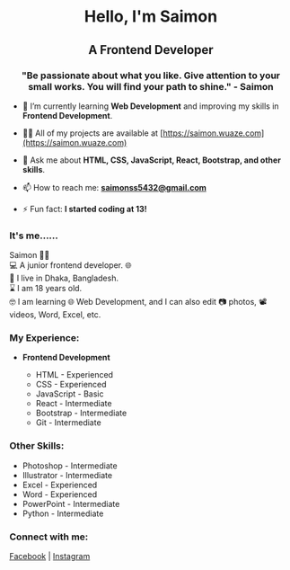 <h1 align="center">Hello, I'm Saimon</h1>
<h2 align="center">A Frontend Developer</h2>
<h3 align="center">"Be passionate about what you like. Give attention to your small works. You will find your path to shine." - Saimon</h3>

- 🌱 I’m currently learning **Web Development** and improving my skills in **Frontend Development**.
  
- 👨‍💻 All of my projects are available at [https://saimon.wuaze.com](https://saimon.wuaze.com)

- 💬 Ask me about **HTML, CSS, JavaScript, React, Bootstrap, and other skills**.

- 📫 How to reach me: **saimonss5432@gmail.com**

- ⚡ Fun fact: **I started coding at 13!**

<h3 align="left">It's me......</h3>
<p align="left">Saimon 🙋‍♂️<br>
💻 A junior frontend developer. 🌐<br>
🧭 I live in Dhaka, Bangladesh.<br>
⌛ I am 18 years old.<br>
🤓 I am learning 🌐 Web Development, and I can also edit 📷 photos, 📽️ videos, Word, Excel, etc.</p>

<h3 align="left">My Experience:</h3>
<ul>
  <li><strong>Frontend Development</strong></li>
  <ul>
    <li>HTML - Experienced</li>
    <li>CSS - Experienced</li>
    <li>JavaScript - Basic</li>
    <li>React - Intermediate</li>
    <li>Bootstrap - Intermediate</li>
    <li>Git - Intermediate</li>
  </ul>
</ul>

<h3 align="left">Other Skills:</h3>
<ul>
  <li>Photoshop - Intermediate</li>
  <li>Illustrator - Intermediate</li>
  <li>Excel - Experienced</li>
  <li>Word - Experienced</li>
  <li>PowerPoint - Intermediate</li>
  <li>Python - Intermediate</li>
</ul>

<h3 align="left">Connect with me:</h3>
<p align="left">
  <a href="https://www.facebook.com/yourprofile" target="blank">Facebook</a> |
  <a href="https://www.instagram.com/yourprofile" target="blank">Instagram</a>
</p>
